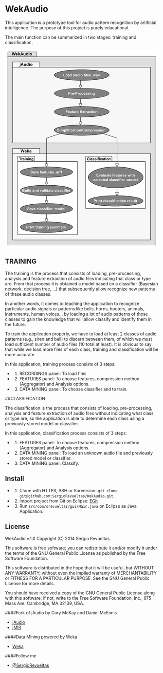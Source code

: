 # WekAudio

This application is a prototype tool for audio pattern recognition by artificial intelligence. The purpose of this project is purely educational.

The main function can be summarized in two stages: training and classification.

![alt tag](https://github.com/SergioRevueltas/WekAudio/blob/master/help/img/HelpDiagram600.png)

## TRAINING

The training is the process that consists of loading, pre-processing, analysis and feature extraction of audio files indicating that class or type are. From that process it is obtained a model based on a classifier (Bayesian network, decision tree, ...) that subsequently allow recognize new patterns of these audio classes.

In another words, it comes to teaching the application to recognize particular audio signals or patterns like bells, horns, hooters, animals, instruments, human voices… by loading a lot of audio patterns of those classes to gain the knowledge that will allow classify and identify them in the future.

To train the application properly, we have to load at least 2 classes of audio patterns (e.g., siren and bell) to discern between them, of which we must load sufficient number of audio files (10 total at least). It is obvious to say that while we load more files of each class, training and classification will be more accurate.  

In this application, training process consists of 3 steps:
* 1. RECORDINGS panel: To load files
* 2. FEATURES panel: To choose features, compression method (Aggregator) and Analysis options.
* 3. DATA MINING panel: To choose classifier and to train.


##CLASSIFICATION

The classification is the process that consists of loading, pre-processing, analysis and feature extraction of audio files without indicating what class or type are, so the application is able to determine each class using a previously stored model or classifier. 

In this application, classification process consists of 3 steps:
* 1. FEATURES panel: To choose features, compression method (Aggregator) and Analysis options.
* 2. DATA MINING panel: To load an unknown audio file and previously stored model or classifier.
* 3. DATA MINING panel: Classify.


## Install
* 1. Clone with HTTPS, SSH or Surversion: `git clone git@github.com:SergioRevueltas/WekAudio.git` .	
* 2. Import project from Git on Eclipse: [EGit](http://wiki.eclipse.org/EGit/User_Guide)
* 3. Run `src/com/srevueltas/gui/Main.java` on Eclipse as Java Application.


## License
WekAudio v.1.0
Copyright (C) 2014 Sergio Revueltas

This software is free software; you can redistribute it
and/or modify it under the terms of the GNU General 
Public License as published by the Free Software Foundation.

This software is distributed in the hope that it will be
useful, but WITHOUT ANY WARRANTY; without even the implied
warranty of MERCHANTABILITY or FITNESS FOR A PARTICULAR
PURPOSE. See the GNU General Public License for more details.

You should have received a copy of the GNU General Public 
License along with this software; if not, write to the Free 
Software Foundation, Inc., 675 Mass Ave, Cambridge, MA 02139,
USA.

####Fork of jAudio by Cory McKay and Daniel McEnnis
* [jAudio](http://jmir.sourceforge.net/jAudio.html)
* [jMIR](https://github.com/DDMAL/jMIR)

####Data Mining powered by Weka
* [Weka](http://www.cs.waikato.ac.nz/ml/weka/)

####Follow me
* [@SergioRevueltas](https://twitter.com/SergioRevueltas)